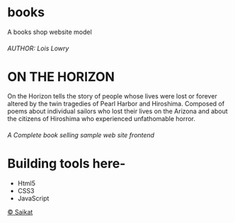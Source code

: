 # books

A books shop website model

<h6>AUTHOR: Lois Lowry</h6>
<h1>ON THE HORIZON</h1>
<p>On the Horizon tells the story of people whose lives were lost or forever altered by the twin
    tragedies of Pearl Harbor and Hiroshima. Composed of poems about individual sailors who lost
    their lives on the Arizona and about the citizens of Hiroshima who experienced unfathomable
     horror. 
</p>
<h6>A Complete book selling sample web site frontend</h6>

# Building tools here-

- Html5
- CSS3
- JavaScript

<a href="https://njmsaikat.github.io/saikat/" target="_blank"> &copy; Saikat</a>
